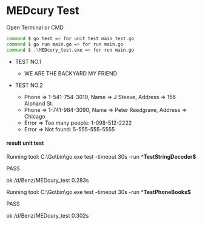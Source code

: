 # MEDcury Test

Open Terminal or CMD
```bash
command $ go test => for unit test main_test.go
command $ go run main.go => for run main.go
command $ .\MEDcury_test.exe => for run main.go
```
* TEST NO.1
    * WE ARE THE BACKYARD MY FRIEND

* TEST NO.2
    * Phone => 1-541-754-3010, Name => J Steeve, Address => 156 Alphand St.
    * Phone => 1-741-984-3090, Name => Peter Reedgrave, Address => Chicago
    * Error => Too many people: 1-098-512-2222
    * Error => Not found: 5-555-555-5555

#### result unit test

Running tool: C:\Go\bin\go.exe test -timeout 30s -run **^TestStringDecoder$**

PASS

ok  	_/d_/Benz/MEDcury_test	0.283s

Running tool: C:\Go\bin\go.exe test -timeout 30s -run **^TestPhoneBooks$**

PASS

ok  	_/d_/Benz/MEDcury_test	0.302s
